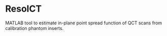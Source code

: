 # ResolCT
MATLAB tool to estimate in-plane point spread function of QCT scans from calibration phantom inserts.
